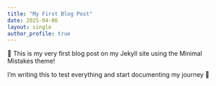```yaml
---
title: "My First Blog Post"
date: 2025-04-06
layout: single
author_profile: true
---
```


🎉 This is my very first blog post on my Jekyll site using the Minimal Mistakes theme!

I’m writing this to test everything and start documenting my journey 🚀
